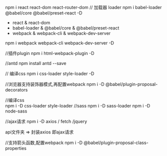 npm i react react-dom react-router-dom
// 加载器 loader
npm i babel-loader @babel/core @babel/preset-react -D
* react & react-dom
* babel-loader & @babel/core & @babel/preset-react
* webpack & webpack-cli & webpack-dev-server

npm i webpack webpack-cli webpack-dev-server -D

//插件plugin
npm i html-webpack-plugin -D

//antd
npm install antd --save

// 编译css 
npm i css-loader style-loader -D

//浏览器支持装饰器模式,再配置webpack
npm i -D @babel/plugin-proposal-decorators


//编译css  
npm i -D css-loader style-loader
//sass
npm i -D sass-loader
npm i -D node-sass

//ajax请求
npm i -D axios      / fetch  /jquery

api文件夹 => 封装axios  即ajax请求
 
//支持箭头函数,配置webpack
npm  i -D @babel/plugin-proposal-class-properties
